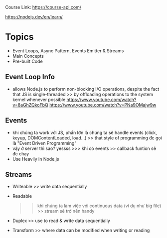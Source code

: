 Course Link: https://course-api.com/

https://nodejs.dev/en/learn/

# Topics

- Event Loops, Async Pattern, Events Emitter & Streams
- Main Concepts
- Pre-built Code

## Event Loop Info

- allows Node.js to perform non-blocking I/O operations, despite the fact that JS is single-threaded >> by offloading operations to the system kernel whenever possible
  https://www.youtube.com/watch?v=8aGhZQkoFbQ
  https://www.youtube.com/watch?v=PNa9OMajw9w

## Events

- khi chúng ta work với JS, phần lớn là chúng ta sẽ handle events (click, keyup, DOMContentLoaded, load...) >> that style of programming đc gọi là "Event Driven Programming"
- vậy ở server thì sao? yessss >>> khi có events >> callback funtion sẽ đc chạy
- Use Heavily in Node.js

## Streams

- Writeable >> write data sequentially
- Readable

  > > khi chúng ta làm việc với continuous data (ví dụ như big file) >> stream sẽ trở nên handy

- Duplex >> use to read & write data sequentially
- Transform >> where data can be modified when writing or reading
